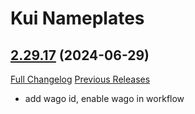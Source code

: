 # Kui Nameplates

## [2.29.17](https://github.com/kesava-wow/kuinameplates2/tree/2.29.17) (2024-06-29)
[Full Changelog](https://github.com/kesava-wow/kuinameplates2/compare/2.29.16...2.29.17) [Previous Releases](https://github.com/kesava-wow/kuinameplates2/releases)

- add wago id, enable wago in workflow  
